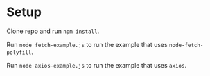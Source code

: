 # Setup

Clone repo and run `npm install`.

Run `node fetch-example.js` to run the example that uses `node-fetch-polyfill`.

Run `node axios-example.js` to run the example that uses `axios`.